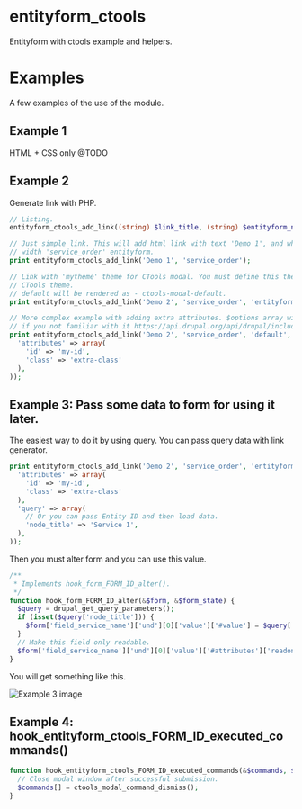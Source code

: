 # entityform_ctools
Entityform with ctools example and helpers.



# Examples

A few examples of the use of the module.

## Example 1

HTML + CSS only @TODO

## Example 2

Generate link with PHP.

~~~php
// Listing.
entityform_ctools_add_link((string) $link_title, (string) $entityform_name, (string) $class, (array) $options);

// Just simple link. This will add html link with text 'Demo 1', and when user click it, CTools create modal window
// width 'service_order' entityform.
print entityform_ctools_add_link('Demo 1', 'service_order');

// Link with 'mytheme' theme for CTools modal. You must define this theme before using it, or will be loaded default
// CTools theme.
// default will be rendered as - ctools-modal-default.
print entityform_ctools_add_link('Demo 2', 'service_order', 'entityform');

// More complex example with adding extra attributes. $options array will be send to l() function. So read documentation
// if you not familiar with it https://api.drupal.org/api/drupal/includes%21common.inc/function/l/7
print entityform_ctools_add_link('Demo 2', 'service_order', 'default', array(
  'attributes' => array(
    'id' => 'my-id',
    'class' => 'extra-class'
  ),
));
~~~

## Example 3: Pass some data to form for using it later.

The easiest way to do it by using query. You can pass query data with link generator.

~~~php
print entityform_ctools_add_link('Demo 2', 'service_order', 'entityform', array(
  'attributes' => array(
    'id' => 'my-id',
    'class' => 'extra-class'
  ),
  'query' => array(
    // Or you can pass Entity ID and then load data.
    'node_title' => 'Service 1',
  ),
));
~~~

Then you must alter form and you can use this value.

~~~php
/**
 * Implements hook_form_FORM_ID_alter().
 */
function hook_form_FORM_ID_alter(&$form, &$form_state) {
  $query = drupal_get_query_parameters();
  if (isset($query['node_title'])) {
    $form['field_service_name']['und'][0]['value']['#value'] = $query['node_title'];
  }
  // Make this field only readable.
  $form['field_service_name']['und'][0]['value']['#attributes']['readonly'] = 'readonly';
}
~~~

You will get something like this.

![Example 3 image](http://i.imgur.com/TwRmcp8.png)

## Example 4: hook_entityform_ctools_FORM_ID_executed_commands()

~~~php
function hook_entityform_ctools_FORM_ID_executed_commands(&$commands, $form_state) {
  // Close modal window after successful submission.
  $commands[] = ctools_modal_command_dismiss();
}
~~~
